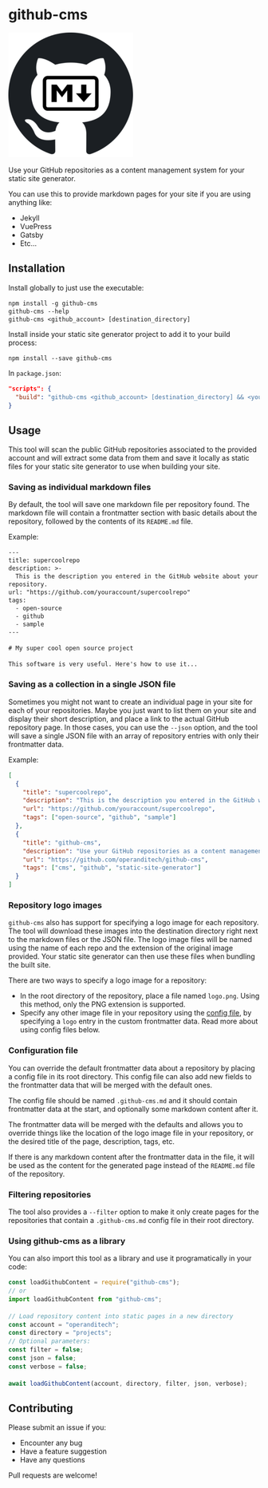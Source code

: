 # github-cms

![GitHub CMS](logo.png "GitHub CMS Logo")

Use your GitHub repositories as a content management system for your static site generator.

You can use this to provide markdown pages for your site if you are using anything like:

- Jekyll
- VuePress
- Gatsby
- Etc...

## Installation

Install globally to just use the executable:

```
npm install -g github-cms
github-cms --help
github-cms <github_account> [destination_directory]
```

Install inside your static site generator project to add it to your build process:

```
npm install --save github-cms
```

In `package.json`:

```json
"scripts": {
  "build": "github-cms <github_account> [destination_directory] && <your_normal_build_command>"
}
```

## Usage

This tool will scan the public GitHub repositories associated to the provided account
and will extract some data from them and save it locally as static files for your
static site generator to use when building your site.

### Saving as individual markdown files

By default, the tool will save one markdown file per repository found.
The markdown file will contain a frontmatter section with basic details
about the repository, followed by the contents of its `README.md` file.

Example:

```
---
title: supercoolrepo
description: >-
  This is the description you entered in the GitHub website about your repository.
url: "https://github.com/youraccount/supercoolrepo"
tags:
  - open-source
  - github
  - sample
---

# My super cool open source project

This software is very useful. Here's how to use it...
```

### Saving as a collection in a single JSON file

Sometimes you might not want to create an individual page in your site for each
of your repositories. Maybe you just want to list them on your site and display
their short description, and place a link to the actual GitHub repository page.
In those cases, you can use the `--json` option, and the tool will save a single
JSON file with an array of repository entries with only their frontmatter data.

Example:

```json
[
  {
    "title": "supercoolrepo",
    "description": "This is the description you entered in the GitHub website about your repository.",
    "url": "https://github.com/youraccount/supercoolrepo",
    "tags": ["open-source", "github", "sample"]
  },
  {
    "title": "github-cms",
    "description": "Use your GitHub repositories as a content management system for your static site generator.",
    "url": "https://github.com/operanditech/github-cms",
    "tags": ["cms", "github", "static-site-generator"]
  }
]
```

### Repository logo images

`github-cms` also has support for specifying a logo image for each repository.
The tool will download these images into the destination directory right next
to the markdown files or the JSON file. The logo image files will be named using
the name of each repo and the extension of the original image provided.
Your static site generator can then use these files when bundling the built site.

There are two ways to specify a logo image for a repository:

- In the root directory of the repository, place a file named `logo.png`.
  Using this method, only the PNG extension is supported.
- Specify any other image file in your repository using the
  [config file](#configuration-file), by specifying a `logo` entry in the
  custom frontmatter data. Read more about using config files below.

### Configuration file

You can override the default frontmatter data about a repository by placing
a config file in its root directory. This config file can also add new fields
to the frontmatter data that will be merged with the default ones.

The config file should be named `.github-cms.md` and it should contain
frontmatter data at the start, and optionally some markdown content after it.

The frontmatter data will be merged with the defaults and allows you
to override things like the location of the logo image file in your repository,
or the desired title of the page, description, tags, etc.

If there is any markdown content after the frontmatter data in the file,
it will be used as the content for the generated page instead of the `README.md`
file of the repository.

### Filtering repositories

The tool also provides a `--filter` option to make it only create pages for the
repositories that contain a `.github-cms.md` config file in their root directory.

### Using github-cms as a library

You can also import this tool as a library and use it programatically in your code:

```javascript
const loadGithubContent = require("github-cms");
// or
import loadGithubContent from "github-cms";

// Load repository content into static pages in a new directory
const account = "operanditech";
const directory = "projects";
// Optional parameters:
const filter = false;
const json = false;
const verbose = false;

await loadGithubContent(account, directory, filter, json, verbose);
```

## Contributing

Please submit an issue if you:

- Encounter any bug
- Have a feature suggestion
- Have any questions

Pull requests are welcome!
